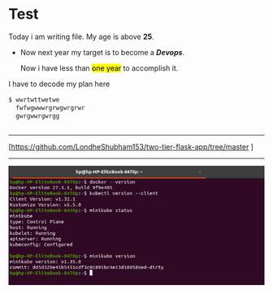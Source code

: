# Test 
Today i am writing file.
My age is above **25**. 
* Now next year my target is to become a ___**Devops**___.


    Now i have less than <mark>one year</mark> to accomplish it.

I have to decode my plan here
``` 
$ wwrtwttwetwe
  fwfwgwwwrgrwgwrgrwr
  gwrgwwrgwrgg


```
*****

[https://github.com/LondheShubham153/two-tier-flask-app/tree/master ]

******

![image](images/image1.png)







